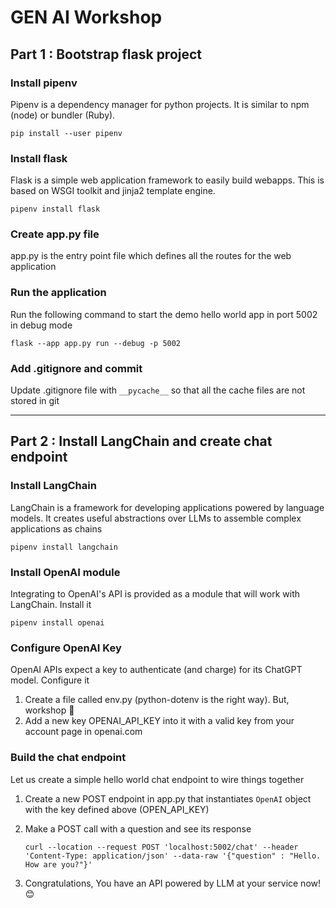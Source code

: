 # GEN AI Workshop

## Part 1 : Bootstrap flask project

### Install pipenv

Pipenv is a dependency manager for python projects. It is similar to npm (node) or bundler (Ruby).

`pip install --user pipenv`

### Install flask

Flask is a simple web application framework to easily build webapps. This is based on WSGI toolkit and jinja2 template engine.

`pipenv install flask`

### Create app.py file

app.py is the entry point file which defines all the routes for the web application

### Run the application

Run the following command to start the demo hello world app in port 5002 in debug mode

`flask --app app.py run --debug -p 5002`

### Add .gitignore and commit

Update .gitignore file with `__pycache__` so that all the cache files are not stored in git

---

## Part 2 : Install LangChain and create chat endpoint

### Install LangChain

LangChain is a framework for developing applications powered by language models. It creates useful abstractions over LLMs to assemble complex applications as chains

`pipenv install langchain`

### Install OpenAI module

Integrating to OpenAI's API is provided as a module that will work with LangChain. Install it

`pipenv install openai`

### Configure OpenAI Key

OpenAI APIs expect a key to authenticate (and charge) for its ChatGPT model. Configure it

1. Create a file called env.py (python-dotenv is the right way). But, workshop 🤷
2. Add a new key OPENAI_API_KEY into it with a valid key from your account page in openai.com

### Build the chat endpoint

Let us create a simple hello world chat endpoint to wire things together

1. Create a new POST endpoint in app.py that instantiates `OpenAI` object with the key defined above (OPEN_API_KEY)
2. Make a POST call with a question and see its response

   `curl --location --request POST 'localhost:5002/chat' --header 'Content-Type: application/json' --data-raw '{"question" : "Hello. How are you?"}'`

3. Congratulations, You have an API powered by LLM at your service now! 😊
